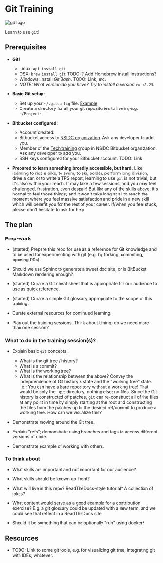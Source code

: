 # Git Training

![git logo](https://git-scm.com/images/logos/2color-lightbg@2x.png)

Learn to use `git`!


## Prerequisites

* **Git!**
    * Linux: `apt install git`
    * OSX: `brew install git` TODO: ? Add Homebrew install instructions?
    * Windows: Install *Git Bash*. TODO: Link, etc.
    * _NOTE: What version do you have? Try to install a version `>= v2.23`._

* **Basic Git setup:**
  * Set up your `~/.gitconfig` file. [Example](./doc/.gitconfig-example)
  * Create a directory for all your git repositories to live in, e.g.
    `~/Projects`.

* **Bitbucket configured:**
  * Account created.
  * Bitbucket access to [NSIDC organization](bitbucket.org/nsidc/). Ask any
    developer to add you.
  * Member of the [Tech training](https://bitbucket.org/nsidc/workspace/settings/groups/tech-training)
    group in NSIDC Bitbucket organization. Ask any developer to add you.
  * SSH keys configured for your Bitbucket account. TODO: Link

* **Prepared to learn something broadly accessible, but hard.** Like learning
  to ride a bike, to swim, to ski, solder, perform long division, drive a car,
  or to write a TPS report, learning to use `git` is not trivial, but it's also
  within your reach. It may take a few sessions, and you may feel challenged,
  frustration, even despair! But like any of the skills above, it's normal to
  feel those things; and it won't take long at all to reach the moment where
  you feel massive satisfaction and pride in a new skill which will benefit you
  for the rest of your career. If/when you feel stuck, please don't hesitate to
  ask for help.


## The plan

### Prep-work

* (started) Prepare this repo for use as a reference for Git knowledge and to
  be used for experimenting with git (e.g. by forking, commiting, opening PRs).

* Should we use Sphinx to generate a sweet doc site, or is BitBucket Markdown
  rendering enough?

* (started) Curate a Git cheat sheet that is appropriate for our audience to
  use as quick reference.

* (started) Curate a simple Git glossary appropriate to the scope of this
  training.

* Curate external resources for continued learning.

* Plan out the training sessions. Think about timing; do we need more than one
  session?


### What to do in the training session(s)?

* Explain basic `git` concepts:
    * What is the git tree / history?
    * What is a commit?
    * What is the working tree?
    * What is the relationship between the above? Convey the indepdendence of
      Git history's state and the "working tree" state. i.e.: You can have a
      bare repository without a working tree! That would be only the `.git`
      directory, nothing else; no files. Since the Git history is constructed
      of patches, `git` can re-construct all of the files at any point in time
      by simply starting at the root and constructing the files from the
      patches up to the desired ref/commit to produce a working tree. How can
      we visualize this?
 
* Demonstrate moving around the Git tree.

* Explain "refs"; demonstrate using branches and tags to access different
  versions of code.

* Demonstrate example of working with others.


### To think about

* What skills are important and not important for our audience?

* What skills should be known up-front?

* What will live in this repo? ReadTheDocs-style tutorial? A collection of jokes?

* What content would serve as a good example for a contribution exercise? E.g.
  a git glossary could be updated with a new term, and we could see that
  reflect in a ReadTheDocs site.

* Should it be something that can be optionally "run" using docker?


## Resources

* TODO: Link to some git tools, e.g. for visualizing git tree, integrating git
  with IDEs, whatever.
